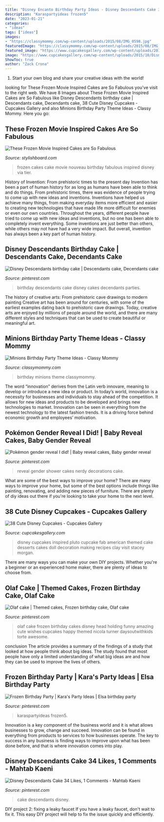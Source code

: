 ```yaml
---
title: "Disney Encanto Birthday Party Ideas - Disney Descendants Cake 34 Likes, 1 Comments"
description: "Karaspartyideas frozen5"
date: "2023-01-21"
categories:
- "ideas"
tags: ["ideas"]
images:
- "https://classymommy.com/wp-content/uploads/2015/08/IMG_0598.jpg"
featuredImage: "https://classymommy.com/wp-content/uploads/2015/08/IMG_0598.jpg"
featured_image: "https://www.cupcakesgallery.com/wp-content/uploads/2015/10/Disney-Inspired-Cupcakes.jpg"
image: "https://www.cupcakesgallery.com/wp-content/uploads/2015/10/Disney-Inspired-Cupcakes.jpg"
ShowToc: true
author: "Zack Crona"
---
```



1. Start your own blog and share your creative ideas with the world!

	

		
looking for These Frozen Movie Inspired Cakes are So Fabulous you've visit to the right web. We have 8 Images about These Frozen Movie Inspired Cakes are So Fabulous like Disney Descendants birthday cake | Descendants cake, Decendants cake, 38 Cute Disney Cupcakes - Cupcakes Gallery and also Minions Birthday Party Theme Ideas - Classy Mommy. Here you go:
		
    
## These Frozen Movie Inspired Cakes Are So Fabulous

<img loading=lazy src="http://www.stylishboard.com/wp-content/uploads/2014/06/515.jpg" onerror="this.onerror=null;this.src='https://tse2.mm.bing.net/th?id=OIP.hQhc0U7o3By3ANNge_DrLwHaKZ&amp;pid=15.1';" alt="These Frozen Movie Inspired Cakes are So Fabulous">

_Source: stylishboard.com_

>frozen cakes cake movie nouveau birthday fabulous inspired disney via tier. 

	

History of Invention: From prehistoric times to the present day
Invention has been a part of human history for as long as humans have been able to think and do things. From prehistoric times, there was evidence of people trying to come up with new ideas and inventions. Inventions have helped us achieve many things, from making everyday items more efficient and easier to creating new technologies that have made life more difficult for enemies or even our own countries. Throughout the years, different people have tried to come up with new ideas and inventions, but no one has been able to completely invent everything. Some inventions are just better than others, while others may not have had a very wide impact. But overall, invention has always been a key part of human history.

    
## Disney Descendants Birthday Cake | Descendants Cake, Decendants Cake

<img loading=lazy src="https://i.pinimg.com/736x/9b/f4/e2/9bf4e21a99e5ed24975a9e0030926131--birthday-cakes.jpg" onerror="this.onerror=null;this.src='https://tse4.mm.bing.net/th?id=OIP.ODR233FVC54jcl10IfZxwgHaJ5&amp;pid=15.1';" alt="Disney Descendants birthday cake | Descendants cake, Decendants cake">

_Source: pinterest.com_

>birthday descendants cake disney cakes decendants parties. 

	

The history of creative arts: From prehistoric cave drawings to modern painting
Creative art has been around for centuries, with some of the earliest examples dating back to prehistoric cave drawings. Today, creative arts are enjoyed by millions of people around the world, and there are many different styles and techniques that can be used to create beautiful or meaningful art.

    
## Minions Birthday Party Theme Ideas - Classy Mommy

<img loading=lazy src="https://classymommy.com/wp-content/uploads/2015/08/IMG_0598.jpg" onerror="this.onerror=null;this.src='https://tse3.mm.bing.net/th?id=OIP.9BjioKepljnWhUz8jmRmqAHaKX&amp;pid=15.1';" alt="Minions Birthday Party Theme Ideas - Classy Mommy">

_Source: classymommy.com_

>birthday minions theme classymommy. 

	

The word “innovation” derives from the Latin verb innovare, meaning to develop or introduce a new idea or product. In today’s world, innovation is a necessity for businesses and individuals to stay ahead of the competition. It allows for new ideas and products to be developed and brings new technologies to market. Innovation can be seen in everything from the newest technology to the latest fashion trends. It is a driving force behind economic growth and employees’ motivation.

    
## Pokémon Gender Reveal I Did! | Baby Reveal Cakes, Baby Gender Reveal

<img loading=lazy src="https://i.pinimg.com/736x/b8/7e/0e/b87e0ee518dda15a94eb4585d4e2bc7f.jpg" onerror="this.onerror=null;this.src='https://tse4.mm.bing.net/th?id=OIP.1HbDuQda-ZMJfTjHAXbjAAHaLZ&amp;pid=15.1';" alt="Pokémon gender reveal I did! | Baby reveal cakes, Baby gender reveal">

_Source: pinterest.com_

>reveal gender shower cakes nerdy decorations cake. 

	

What are some of the best ways to improve your home?
There are many ways to improve your home, but some of the best options include things like painting, renovating, and adding new pieces of furniture. There are plenty of diy ideas out there if you're looking to take your home to the next level.

    
## 38 Cute Disney Cupcakes - Cupcakes Gallery

<img loading=lazy src="https://www.cupcakesgallery.com/wp-content/uploads/2015/10/Disney-Inspired-Cupcakes.jpg" onerror="this.onerror=null;this.src='https://tse1.mm.bing.net/th?id=OIP.ISi6AepBtGmuZn_eGbDiMgHaG8&amp;pid=15.1';" alt="38 Cute Disney Cupcakes - Cupcakes Gallery">

_Source: cupcakesgallery.com_

>disney cupcakes inspired pluto cupcake fab american themed cake desserts cakes doll decoration making recipes clay visit stacey morgan. 

	

There are many ways you can make your own DIY projects. Whether you're a beginner or an experienced home maker, there are plenty of ideas to choose from.

    
## Olaf Cake | Themed Cakes, Frozen Birthday Cake, Olaf Cake

<img loading=lazy src="https://i.pinimg.com/736x/81/bd/7c/81bd7c21c47738bb36d6131869f8a17f--olaf-frozen-cake-olaf-cake.jpg" onerror="this.onerror=null;this.src='https://tse1.mm.bing.net/th?id=OIP.9rDy5Xz8t17CBkv5cGQYpADHEs&amp;pid=15.1';" alt="Olaf cake | Themed cakes, Frozen birthday cake, Olaf cake">

_Source: pinterest.com_

>olaf cake frozen birthday cakes disney head holding funny amazing cute wishes cupcakes happy themed nicola turner daysoutwithkids torte awesome. 

	

conclusion
The article provides a summary of the findings of a study that looked at how people think about big ideas. The study found that most people have only a limited understanding of what big ideas are and how they can be used to improve the lives of others.

    
## Frozen Birthday Party | Kara&#039;s Party Ideas | Elsa Birthday Party

<img loading=lazy src="https://i.pinimg.com/736x/f1/6e/c0/f16ec05beb7083c0e07ea5a0db17ed5b.jpg" onerror="this.onerror=null;this.src='https://tse3.mm.bing.net/th?id=OIP.taxr-xQXlDsANraVIujyKAHaNK&amp;pid=15.1';" alt="Frozen Birthday Party | Kara&#039;s Party Ideas | Elsa birthday party">

_Source: pinterest.com_

>karaspartyideas frozen5. 

	

Innovation is a key component of the business world and it is what allows businesses to grow, change and succeed. Innovation can be found in everything from products to services to how businesses operate. The key to success in any business is finding ways to improve upon what has been done before, and that is where innovation comes into play.

    
## Disney Descendants Cake 34 Likes, 1 Comments - Mahtab Kaeni

<img loading=lazy src="https://i.pinimg.com/736x/0e/50/a0/0e50a0e575ea408be046dba2ab9150e7.jpg" onerror="this.onerror=null;this.src='https://tse2.mm.bing.net/th?id=OIP.xYSWmOW4iQ2ZIuc6UhMMaQHaJQ&amp;pid=15.1';" alt="Disney Descendants Cake 34 Likes, 1 Comments - Mahtab Kaeni">

_Source: pinterest.com_

>cake descendants disney. 

	

DIY project 2: fixing a leaky faucet
If you have a leaky faucet, don't wait to fix it. This easy DIY project will help to fix the issue quickly and efficiently.

